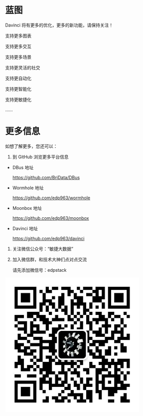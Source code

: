 # 蓝图

Davinci 将有更多的优化，更多的新功能，请保持关注！

支持更多图表

支持更多交互

支持更多场景

支持更灵活的社交

支持更自动化

支持更智能化

支持更敏捷化

…...

# 更多信息

如想了解更多，您还可以：

1. 到 GitHub 浏览更多平台信息

- DBus 地址

  https://github.com/BriData/DBus

- Wormhole 地址

  https://github.com/edp963/wormhole

- Moonbox 地址

  https://github.com/edp963/moonbox

- Davinci 地址

  https://github.com/edp963/davinci

1. 关注微信公众号：“敏捷大数据”

2. 加入微信群，和技术大神们点对点交流

   请先添加微信号：edpstack

![More_WeChat](./img/More_WeChat.jpg)